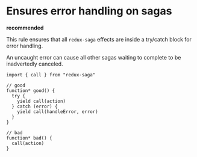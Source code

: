 # Ensures error handling on sagas

**recommended**

This rule ensures that all `redux-saga` effects are inside a try/catch block for error handling.

An uncaught error can cause all other sagas waiting to complete to be inadvertedly canceled.

```es6
import { call } from "redux-saga"

// good
function* good() {
  try {
    yield call(action)
  } catch (error) {
    yield call(handleError, error)
  }
}

// bad
function* bad() {
  call(action)
}
```
